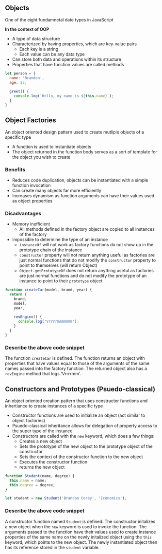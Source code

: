 ## Objects ##
One of the eight fundamnetal date types in JavaScript

**In the context of OOP**
- A type of data structure
- Characterized by having properties, which are key-value pairs
  - Each key is a string
  - Each value can be any data type
- Can store both data and operations within its structure
- Properties that have function values are called methods

```javascript
let person = {
  name: 'Brandon',
  age: 23,
  
  greet() {
    console.log(`Hello, my name is ${this.name}`);
  }
}
```
## Object Factories ##
An object oriented design pattern used to create mutliple objects of a specific type
- A function is used to instantiate objects
- The object returned in the function body serves as a sort of template for the object you wish to create
### Benefits ###
- Reduces code duplication, objects can be instantiated with a simple function invocation
- Can create many objects far more efficiently
- Increases dynamism as function arguments can have their values used as object properties
### Disadvantages ###
- Memory inefficient
  - All methods defined in the factory object are copied to all instances of the factory
- Impossible to determine the type of an instance
  - `instanceOf` will not work as factory functions do not show up in the prototype chain of the instance
  - `constructor` property will not return anything useful as factories are just normal functions that do not modify the `constructor` property to point to themselves (will return Object)
  - `Object.getPrototypeOf` does not return anything useful as factories are just normal functions and do not modify the prototype of an instance to point to their `prototype` object
```javascript
function createCar(model, brand, year) {
  return {
    brand,
    model,
    year,
    
    revEngine() {
      console.log('Vrrrrmmmmmmm')
    }
  }
}
```

### Describe the above code snippet ###
The function `createCar` is defined. The function returns an object with properties that have values equal to those of the arguments of the same names passed into the factory function. The returned object also has a `revEngine` method that logs 'Vrrrrmm'.

## Constructors and Prototypes (Psuedo-classical) ##
An object oriented creation pattern that uses constructor functions and inhertiance to create instances of a specific type
- Constructor functions are used to initialize an object (act similar to object factories)
- Psuedo-classical inheritance allows for delegation of property access to the super type of the instance
- Constructors are called with the `new` keyword, which does a few things:
  - Creates a new object
  - Sets the prototype of the new object to the prototype object of the constructor
  - Sets the context of the constructor function to the new object
  - Executes the constructor function
  - returns the new object
```javascript
function Student(name, degree) {
  this.name = name;
  this.degree = degree;
}

let student = new Student('Brandon Corey', 'Economics');
```
### Describe the above code snippet ###
A constructor function named `Student` is defined. The constructor initalizes a new object when the `new` keyword is used to invoke the function. The arguments passed to the function have their values used to create instance properties of the same name on the newly initalized object using the `this` keyword, which points to the new object. The newly instantiated object then has its reference stored in the `student` variable.
